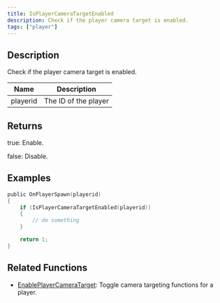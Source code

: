 ```yaml
---
title: IsPlayerCameraTargetEnabled
description: Check if the player camera target is enabled.
tags: ["player"]
---
```


<VersionWarn version='omp v1.1.0.2612' />

## Description

Check if the player camera target is enabled.

| Name     | Description                                                 |
| -------- | ----------------------------------------------------------- |
| playerid | The ID of the player       |

## Returns

true: Enable.

false: Disable.

## Examples

```c
public OnPlayerSpawn(playerid)
{
    if (IsPlayerCameraTargetEnabled(playerid))
    {
        // do something
    }

    return 1;
}
```

## Related Functions

- [EnablePlayerCameraTarget](EnablePlayerCameraTarget): Toggle camera targeting functions for a player.
